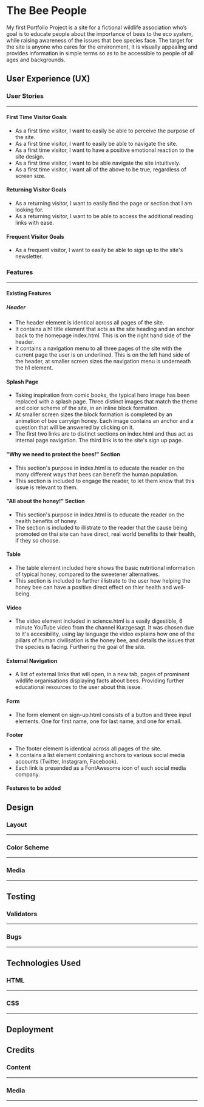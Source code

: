 # The Bee People
My first Portfolio Project is a site for a fictional wildlife association who’s goal is to educate people about the importance of bees to the eco system, while raising awareness of the issues that bee species face. The target for the site is anyone who cares for the environment, it is visually appealing and provides information in simple terms so as to be accessible to people of all ages and backgrounds.

## User Experience (UX)
### User Stories
----------------------------
#### First Time Visitor Goals
- As a first time visitor, I want to easily be able to perceive the purpose of the site.
- As a first time visitor, I want to easily be able to navigate the site.
- As a first time visitor, I want to have a positive emotional reaction to the site design.
- As a first time visitor, I want to be able navigate the site intuitively.
- As a first time visitor, I want all of the above to be true, regardless of screen size.
#### Returning Visitor Goals
- As a returning visitor, I want to easily find the page or section that I am looking for.
- As a returning visitor, I want to be able to access the additional reading links with ease.
#### Frequent Visitor Goals
- As a frequent visitor, I want to easily be able to sign up to the site's newsletter. 

### Features
----------------------------
#### Existing Features
##### Header
- The header element is identical across all pages of the site. 
- It contains a h1 title element that acts as the site heading and an anchor back to the homepage index.html. This is on the right hand side of the header.
- It contains a navigation menu to all three pages of the site with the current page the user is on underlined. This is on the left hand side of the header, at smaller screen sizes the navigation menu is underneath the h1 element.
#### Splash Page
- Taking inspiration from comic books, the typical hero image has been replaced with a splash page. Three distinct images that match the theme and color scheme of the site, in an inline block formation. 
- At smaller screen sizes the block formation is completed by an animation of bee carryign honey. Each image contains an anchor and a question that will be answered by clicking on it. 
- The first two links are to distinct sections on index.html and thus act as internal page navigation. The third link is to the site's sign up page.
#### "Why we need to protect the bees!" Section
- This section's purpose in index.html is to educate the reader on the many different ways that bees can benefit the human population. 
- This section is included to engage the reader, to let them know that this issue is relevant to them.
#### "All about the honey!" Section
- This section's purpose in index.html is to educate the reader on the health benefits of honey. 
- The section is included to illistrate to the reader that the cause being promoted on thsi site can have direct, real world benefits to their health, if they so choose.
#### Table
- The table element included here shows the basic nutritional information of typical honey, compared to the sweetener alternatives. 
- This section is included to further illistrate to the user how helping the honey bee can have a positive direct effect on thier health and well-being.
#### Video 
- The video element included in science.html is a easily digestible, 6 minute YouTube video from the channel Kurzgesagt. It was chosen due to it's accesibility, using lay language the video explains how one of the pillars of human civilisation is the honey bee, and details the issues that the species is facing. Furthering the goal of the site.
#### External Navigation
- A list of external links that will open, in a new tab, pages of prominent wildlife organisations displaying facts about bees. Providing further educational resources to the user about this issue.
#### Form
- The form element on sign-up.html consists of a button and three input elements. One for first name, one for last name, and one for email.
#### Footer
- The footer element is identical across all pages of the site.
- It contains a list element containing anchors to various social media accounts (Twitter, Instagram, Facebook).
- Each link is presended as a FontAwesome icon of each social media company.
#### Features to be added

## Design
### Layout
----------------------------

### Color Scheme
----------------------------

### Media
----------------------------

## Testing

### Validators
----------------------------

### Bugs
----------------------------

## Technologies Used
### HTML
----------------------------

### CSS
----------------------------

## Deployment

## Credits
### Content
----------------------------

### Media
----------------------------
